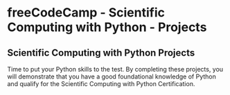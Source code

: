 # freeCodeCamp - Scientific Computing with Python - Projects


## Scientific Computing with Python Projects

Time to put your Python skills to the test. By completing these projects, you will demonstrate that you have a good foundational knowledge of Python and qualify for the Scientific Computing with Python Certification.

